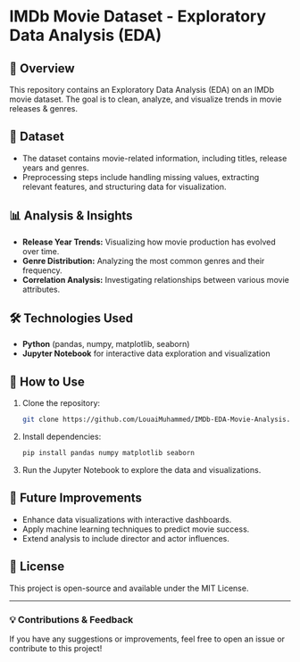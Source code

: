 # IMDb Movie Dataset - Exploratory Data Analysis (EDA)

## 📌 Overview
This repository contains an Exploratory Data Analysis (EDA) on an IMDb movie dataset. The goal is to clean, analyze, and visualize trends in movie releases & genres.

## 📂 Dataset
- The dataset contains movie-related information, including titles, release years and genres.
- Preprocessing steps include handling missing values, extracting relevant features, and structuring data for visualization.

## 📊 Analysis & Insights
- **Release Year Trends:** Visualizing how movie production has evolved over time.
- **Genre Distribution:** Analyzing the most common genres and their frequency.
- **Correlation Analysis:** Investigating relationships between various movie attributes.

## 🛠️ Technologies Used
- **Python** (pandas, numpy, matplotlib, seaborn)
- **Jupyter Notebook** for interactive data exploration and visualization

## 🚀 How to Use
1. Clone the repository:
   ```bash
   git clone https://github.com/LouaiMuhammed/IMDb-EDA-Movie-Analysis.git
   ```
2. Install dependencies:
   ```bash
   pip install pandas numpy matplotlib seaborn
   ```
3. Run the Jupyter Notebook to explore the data and visualizations.

## 📌 Future Improvements
- Enhance data visualizations with interactive dashboards.
- Apply machine learning techniques to predict movie success.
- Extend analysis to include director and actor influences.

## 📜 License
This project is open-source and available under the MIT License.

---

### 💡 Contributions & Feedback
If you have any suggestions or improvements, feel free to open an issue or contribute to this project!

